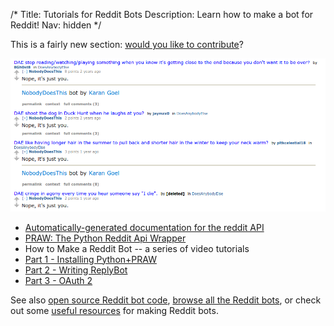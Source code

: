 /*
Title: Tutorials for Reddit Bots
Description: Learn how to make a bot for Reddit!
Nav: hidden
*/

<div class="note">
  This is a fairly new section: <a href="https://github.com/botwiki/botwiki.org">would you like to contribute</a>?
</div>

<p class="screenshot float-right">
  <a href="/bots/redditbots/NobodyDoesThis">
    <img src="/content/bots/redditbots/images/NobodyDoesThis.png">
  </a>
</p>

- [Automatically-generated documentation for the reddit API](https://www.reddit.com/dev/api)
- [PRAW: The Python Reddit Api Wrapper](https://praw.readthedocs.org/en/stable/index.html)
- How to Make a Reddit Bot -- a series of video tutorials
 - [Part 1 - Installing Python+PRAW](https://www.youtube.com/watch?v=xHes-Cdmfzc)
 - [Part 2 - Writing ReplyBot](https://www.youtube.com/watch?v=keiATJcZE8g)
 - [Part 3 - OAuth 2](https://www.youtube.com/watch?v=Uvxu2efXuiY)

See also [open source Reddit bot code](/tag/reddit+opensource), [browse all the Reddit bots](/bots/redditbots), or check out some [useful resources](/resources/redditbots) for making Reddit bots.